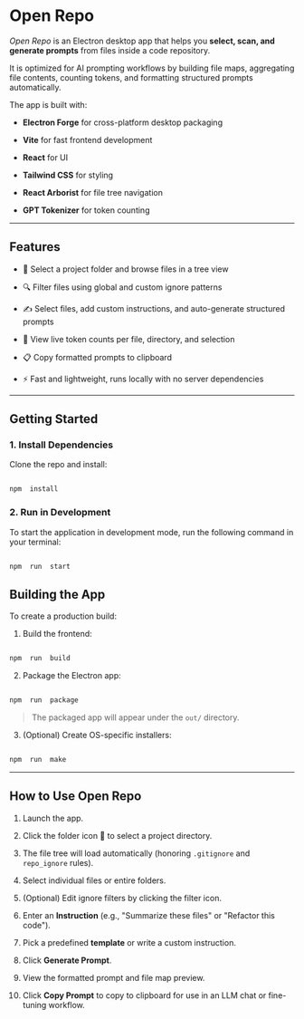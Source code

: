 # Open Repo

_Open Repo_ is an Electron desktop app that helps you **select, scan, and generate prompts** from files inside a code repository.

It is optimized for AI prompting workflows by building file maps, aggregating file contents, counting tokens, and formatting structured prompts automatically.

The app is built with:

- **Electron Forge** for cross-platform desktop packaging

- **Vite** for fast frontend development

- **React** for UI

- **Tailwind CSS** for styling

- **React Arborist** for file tree navigation

- **GPT Tokenizer** for token counting

---

## Features

- 📂 Select a project folder and browse files in a tree view

- 🔍 Filter files using global and custom ignore patterns

- ✍️ Select files, add custom instructions, and auto-generate structured prompts

- 🧮 View live token counts per file, directory, and selection

- 📋 Copy formatted prompts to clipboard

- ⚡ Fast and lightweight, runs locally with no server dependencies

---

## Getting Started

### 1. Install Dependencies

Clone the repo and install:

```bash

npm  install

```

### 2. Run in Development

To start the application in development mode, run the following command in your terminal:

```bash

npm  run  start

```

## Building the App

To create a production build:

1. Build the frontend:

```bash

npm  run  build

```

2. Package the Electron app:

```bash

npm  run  package

```

> The packaged app will appear under the `out/` directory.

3. (Optional) Create OS-specific installers:

```bash

npm  run  make

```

---

## How to Use Open Repo

1. Launch the app.

2. Click the folder icon 📂 to select a project directory.

3. The file tree will load automatically (honoring `.gitignore` and `repo_ignore` rules).

4. Select individual files or entire folders.

5. (Optional) Edit ignore filters by clicking the filter icon.

6. Enter an **Instruction** (e.g., "Summarize these files" or "Refactor this code").

7. Pick a predefined **template** or write a custom instruction.

8. Click **Generate Prompt**.

9. View the formatted prompt and file map preview.

10. Click **Copy Prompt** to copy to clipboard for use in an LLM chat or fine-tuning workflow.
